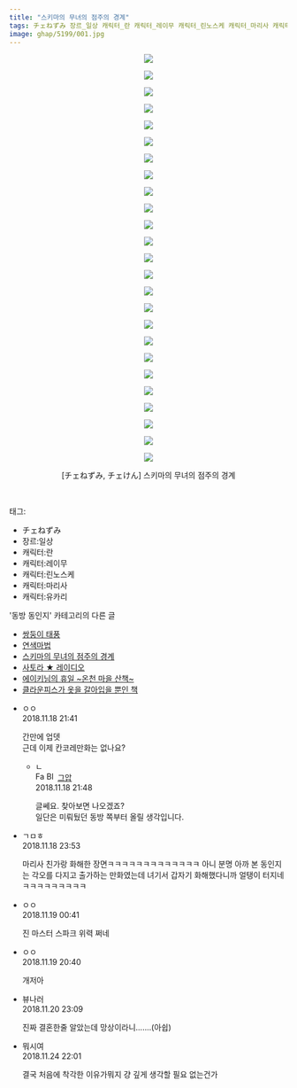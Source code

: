 ```yaml
---
title: "스키마의 무녀의 점주의 경계"
tags: チェねずみ 장르_일상 캐릭터_란 캐릭터_레이무 캐릭터_린노스케 캐릭터_마리사 캐릭터_유카리 チェけん 동방_동인지
image: ghap/5199/001.jpg
---
```

<div class="article">
<p style="text-align: center; clear: none; float: none;"><img src="{{ site.nasurl }}/ghap/5199/001.jpg"/></p>
<p style="text-align: center; clear: none; float: none;"><img src="{{ site.nasurl }}/ghap/5199/002.jpg"/></p>
<p style="text-align: center; clear: none; float: none;"><img src="{{ site.nasurl }}/ghap/5199/003.jpg"/></p>
<p style="text-align: center; clear: none; float: none;"><img src="{{ site.nasurl }}/ghap/5199/004.jpg"/></p>
<p style="text-align: center; clear: none; float: none;"><img src="{{ site.nasurl }}/ghap/5199/005.jpg"/></p>
<p style="text-align: center; clear: none; float: none;"><img src="{{ site.nasurl }}/ghap/5199/006.jpg"/></p>
<p style="text-align: center; clear: none; float: none;"><img src="{{ site.nasurl }}/ghap/5199/007.jpg"/></p>
<p style="text-align: center; clear: none; float: none;"><img src="{{ site.nasurl }}/ghap/5199/008.jpg"/></p>
<p style="text-align: center; clear: none; float: none;"><img src="{{ site.nasurl }}/ghap/5199/009.jpg"/></p>
<p style="text-align: center; clear: none; float: none;"><img src="{{ site.nasurl }}/ghap/5199/010.jpg"/></p>
<p style="text-align: center; clear: none; float: none;"><img src="{{ site.nasurl }}/ghap/5199/011.jpg"/></p>
<p style="text-align: center; clear: none; float: none;"><img src="{{ site.nasurl }}/ghap/5199/012.jpg"/></p>
<p style="text-align: center; clear: none; float: none;"><img src="{{ site.nasurl }}/ghap/5199/013.jpg"/></p>
<p style="text-align: center; clear: none; float: none;"><img src="{{ site.nasurl }}/ghap/5199/014.jpg"/></p>
<p style="text-align: center; clear: none; float: none;"><img src="{{ site.nasurl }}/ghap/5199/015.jpg"/></p>
<p style="text-align: center; clear: none; float: none;"><img src="{{ site.nasurl }}/ghap/5199/016.jpg"/></p>
<p style="text-align: center; clear: none; float: none;"><img src="{{ site.nasurl }}/ghap/5199/017.jpg"/></p>
<p style="text-align: center; clear: none; float: none;"><img src="{{ site.nasurl }}/ghap/5199/018.jpg"/></p>
<p style="text-align: center; clear: none; float: none;"><img src="{{ site.nasurl }}/ghap/5199/019.jpg"/></p>
<p style="text-align: center; clear: none; float: none;"><img src="{{ site.nasurl }}/ghap/5199/020.jpg"/></p>
<p style="text-align: center; clear: none; float: none;"><img src="{{ site.nasurl }}/ghap/5199/021.jpg"/></p>
<p style="text-align: center; clear: none; float: none;"><img src="{{ site.nasurl }}/ghap/5199/022.jpg"/></p>
<p style="text-align: center; clear: none; float: none;"><img src="{{ site.nasurl }}/ghap/5199/023.jpg"/></p>
<p style="text-align: center; clear: none; float: none;"><img src="{{ site.nasurl }}/ghap/5199/024.jpg"/></p>
<p style="text-align: center; clear: none; float: none;"><img src="{{ site.nasurl }}/ghap/5199/025.jpg"/></p>
<p style="text-align: center; clear: none; float: none;">[チェねずみ, チェけん] 스키마의 무녀의 점주의 경계</p>
<p><br/></p>
</div><div class="tagTrail">
<p>태그: </p>
<ul>
<li>チェねずみ</li>
<li>장르:일상</li>
<li>캐릭터:란</li>
<li>캐릭터:레이무</li>
<li>캐릭터:린노스케</li>
<li>캐릭터:마리사</li>
<li>캐릭터:유카리</li>
</ul>
</div><div class="another">
<p>'동방 동인지' 카테고리의 다른 글</p>
<ul>
<li><a href="/2018-11-18-ghap_5202">쌍둥이 태풍</a></li>
<li><a href="/2018-11-18-ghap_5200">연색마법</a></li>
<li><a href="/2018-11-18-ghap_5199">스키마의 무녀의 점주의 경계</a></li>
<li><a href="/2018-11-18-ghap_5198">사토라 ★ 레이디오</a></li>
<li><a href="/2018-11-11-ghap_5181">에이키님의 휴일 ~온천 마을 산책~</a></li>
<li><a href="/2018-11-08-ghap_5165">클라운피스가 옷을 갈아입을 뿐인 책</a></li>
</ul>
</div><div class="cb_module cb_fluid">
<div class="cb_wrt cb_profile">
<div class="comment">
<ul>
<li class="cb_thumb_off" id="comment15374969">
<div class="cb_comment_area">
<div class="cb_info_area">
<div class="cb_section">
<span class="cb_nick_name">ㅇㅇ</span>
</div>
<div class="cb_section">
<span class="cb_date">2018.11.18 21:41 </span>
</div>
</div>
<div class="cb_dsc_comment">
<p class="cb_dsc">
											간만에 업뎃<br/>
근데 이제 칸코레만화는 없나요?
										</p>
</div>
<ul>
<li class="cb_thumb_off" id="comment15374975">
<span class="cb_bu_subnode">ㄴ</span>
<div class="cb_comment_area">
<div class="cb_info_area">
<div class="cb_section">
<span class="cb_nick_name"><img alt="Favicon of https://ghaptouhou.tistory.com" height="16" onerror="this.onerror=null;this.parentNode.removeChild(this)" src="https://ghaptouhou.tistory.com/favicon.ico" width="16"/> <img alt="BlogIcon" height="16" onerror="this.parentNode.removeChild(this)" src="https://ghaptouhou.tistory.com/index.gif" width="16"/> <a href="https://ghaptouhou.tistory.com" onclick="return openLinkInNewWindow(this)"> 그압</a><span class="tistoryProfileLayerTrigger" onclick='TistoryProfile.show(event, this, {"title":"\uc800\uae30 \uc774\uac70 \ub098\uc911\uc5d0 \uc218\uc815 \uac00\ub2a5\ud558\ub098\uc694","url":"https:\/\/ghap.tistory.com","nickname":"\uadf8\uc555","items":[]}); return false;'></span></span>
</div>
<div class="cb_section">
<span class="cb_date">2018.11.18 21:48 </span>
</div>
</div>
<div class="cb_dsc_comment">
<p class="cb_dsc">
																글쎄요. 찾아보면 나오겠죠?<br/>
일단은 미뤄뒀던 동방 쪽부터 올릴 생각입니다.
															</p>
</div>
</div>
</li>
</ul>
</div></li>
<li class="cb_thumb_off" id="comment15375030">
<div class="cb_comment_area">
<div class="cb_info_area">
<div class="cb_section">
<span class="cb_nick_name">ㄱㅁㅎ</span>
</div>
<div class="cb_section">
<span class="cb_date">2018.11.18 23:53 </span>
</div>
</div>
<div class="cb_dsc_comment">
<p class="cb_dsc">
											마리사 친가랑 화해한 장면ㅋㅋㅋㅋㅋㅋㅋㅋㅋㅋㅋㅋㅋ 아니 분명 아까 본 동인지는 각오를 다지고 출가하는 만화였는데 녀기서 갑자기 화해했다니까 얼탱이 터지네ㅋㅋㅋㅋㅋㅋㅋㅋㅋ
										</p>
</div>
</div></li>
<li class="cb_thumb_off" id="comment15375059">
<div class="cb_comment_area">
<div class="cb_info_area">
<div class="cb_section">
<span class="cb_nick_name">ㅇㅇ</span>
</div>
<div class="cb_section">
<span class="cb_date">2018.11.19 00:41 </span>
</div>
</div>
<div class="cb_dsc_comment">
<p class="cb_dsc">
											진 마스터 스파크 위력 쩌네
										</p>
</div>
</div></li>
<li class="cb_thumb_off" id="comment15375407">
<div class="cb_comment_area">
<div class="cb_info_area">
<div class="cb_section">
<span class="cb_nick_name">ㅇㅇ</span>
</div>
<div class="cb_section">
<span class="cb_date">2018.11.19 20:40 </span>
</div>
</div>
<div class="cb_dsc_comment">
<p class="cb_dsc">
											개저아
										</p>
</div>
</div></li>
<li class="cb_thumb_off" id="comment15375971">
<div class="cb_comment_area">
<div class="cb_info_area">
<div class="cb_section">
<span class="cb_nick_name">뷰나러</span>
</div>
<div class="cb_section">
<span class="cb_date">2018.11.20 23:09 </span>
</div>
</div>
<div class="cb_dsc_comment">
<p class="cb_dsc">
											진짜 결혼한줄 알았는데 망상이라니.......(아쉽)
										</p>
</div>
</div></li>
<li class="cb_thumb_off" id="comment15377959">
<div class="cb_comment_area">
<div class="cb_info_area">
<div class="cb_section">
<span class="cb_nick_name">뭐시여</span>
</div>
<div class="cb_section">
<span class="cb_date">2018.11.24 22:01 </span>
</div>
</div>
<div class="cb_dsc_comment">
<p class="cb_dsc">
											결국 처음에 착각한 이유가뭐지 걍 깊게 생각할 필요 없는건가
										</p>
</div>
</div></li>
</ul>
</div>
</div><!-- commentList close -->
</div>